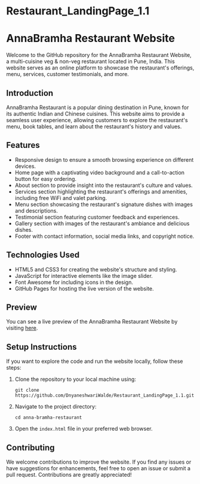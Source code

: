 # Restaurant_LandingPage_1.1
# AnnaBramha Restaurant Website

Welcome to the GitHub repository for the AnnaBramha Restaurant Website, a multi-cuisine veg & non-veg restaurant located in Pune, India. This website serves as an online platform to showcase the restaurant's offerings, menu, services, customer testimonials, and more.

## Introduction

AnnaBramha Restaurant is a popular dining destination in Pune, known for its authentic Indian and Chinese cuisines. This website aims to provide a seamless user experience, allowing customers to explore the restaurant's menu, book tables, and learn about the restaurant's history and values.

## Features

- Responsive design to ensure a smooth browsing experience on different devices.
- Home page with a captivating video background and a call-to-action button for easy ordering.
- About section to provide insight into the restaurant's culture and values.
- Services section highlighting the restaurant's offerings and amenities, including free WiFi and valet parking.
- Menu section showcasing the restaurant's signature dishes with images and descriptions.
- Testimonial section featuring customer feedback and experiences.
- Gallery section with images of the restaurant's ambiance and delicious dishes.
- Footer with contact information, social media links, and copyright notice.

## Technologies Used

- HTML5 and CSS3 for creating the website's structure and styling.
- JavaScript for interactive elements like the image slider.
- Font Awesome for including icons in the design.
- GitHub Pages for hosting the live version of the website.

## Preview

You can see a live preview of the AnnaBramha Restaurant Website by visiting [here](link_to_your_live_website).

## Setup Instructions

If you want to explore the code and run the website locally, follow these steps:

1. Clone the repository to your local machine using:

   ```
   git clone https://github.com/DnyaneshwariWalde/Restaurant_LandingPage_1.1.git
   
   ```

2. Navigate to the project directory:

   ```
   cd anna-bramha-restaurant
   
   ```

3. Open the `index.html` file in your preferred web browser.

## Contributing

We welcome contributions to improve the website. If you find any issues or have suggestions for enhancements, feel free to open an issue or submit a pull request. Contributions are greatly appreciated!
